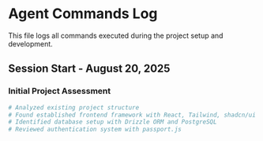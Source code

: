 # Agent Commands Log

This file logs all commands executed during the project setup and development.

## Session Start - August 20, 2025

### Initial Project Assessment
```bash
# Analyzed existing project structure
# Found established frontend framework with React, Tailwind, shadcn/ui
# Identified database setup with Drizzle ORM and PostgreSQL
# Reviewed authentication system with passport.js
